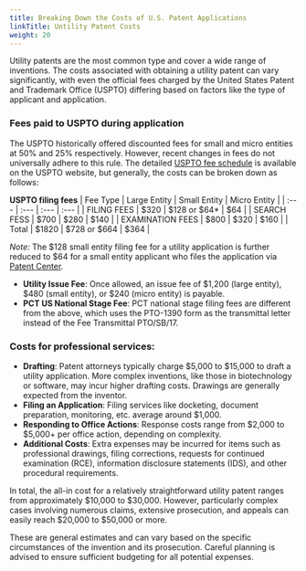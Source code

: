 ```yaml
---
title: Breaking Down the Costs of U.S. Patent Applications
linkTitle: Untility Patent Costs
weight: 20
---
```


Utility patents are the most common type and cover a wide range of inventions. The costs associated with obtaining a utility patent can vary significantly, with even the official fees charged by the United States Patent and Trademark Office (USPTO) differing based on factors like the type of applicant and application.

### Fees paid to USPTO during application
The USPTO historically offered discounted fees for small and micro entities at 50% and 25% respectively. However, recent changes in fees do not universally adhere to this rule. The detailed [USPTO fee schedule](https://www.uspto.gov/learning-and-resources/fees-and-payment/uspto-fee-schedule) is available on the USPTO website, but generally, the costs can be broken down as follows:

**USPTO filing fees**
| Fee Type | Large Entity | Small Entity | Micro Entity |
| :--- | :--- | :--- | :--- |
| FILING FEES | $320 | $128 or $64* | $64 |
| SEARCH FESS | $700 | $280 | $140 |
| EXAMINATION FEES | $800 | $320 | $160 |
| Total | $1820 | $728 or $664 | $364 |

_Note:_ The $128 small entity filing fee for a utility application is further reduced to $64 for a small entity applicant who files the application via [Patent Center](https://patentcenter.uspto.gov/).  

- **Utility Issue Fee**: Once allowed, an issue fee of $1,200 (large entity), $480 (small entity), or $240 (micro entity) is payable.
- **PCT US National Stage Fee**: PCT national stage filing fees are different from the above, which uses the PTO-1390 form as the transmittal letter instead of the Fee Transmittal PTO/SB/17.  



### Costs for professional services:

- **Drafting**: Patent attorneys typically charge $5,000 to $15,000 to draft a utility application. More complex inventions, like those in biotechnology or software, may incur higher drafting costs. Drawings are generally expected from the inventor.
- **Filing an Application**: Filing services like docketing, document preparation, monitoring, etc. average around $1,000.
- **Responding to Office Actions**: Response costs range from $2,000 to $5,000+ per office action, depending on complexity.
- **Additional Costs**: Extra expenses may be incurred for items such as professional drawings, filing corrections, requests for continued examination (RCE), information disclosure statements (IDS), and other procedural requirements. 

In total, the all-in cost for a relatively straightforward utility patent ranges from approximately $10,000 to $30,000. However, particularly complex cases involving numerous claims, extensive prosecution, and appeals can easily reach $20,000 to $50,000 or more.

These are general estimates and can vary based on the specific circumstances of the invention and its prosecution. Careful planning is advised to ensure sufficient budgeting for all potential expenses.
